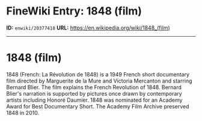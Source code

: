 # FineWiki Entry: 1848 (film)

**ID:** `enwiki/20377418`
**URL:** <https://en.wikipedia.org/wiki/1848_(film)>

--- 

# 1848 (film)
1848 (French: La Révolution de 1848) is a 1949 French short documentary film directed by Marguerite de la Mure and Victoria Mercanton and starring Bernard Blier. The film explains the French Revolution of 1848. Bernard Blier's narration is supported by pictures once drawn by contemporary artists including Honoré Daumier.
1848 was nominated for an Academy Award for Best Documentary Short. The Academy Film Archive preserved 1848 in 2010.
